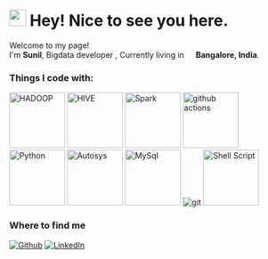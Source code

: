  <h1><img src="https://emojis.slackmojis.com/emojis/images/1531849430/4246/blob-sunglasses.gif?1531849430" width="30"/> Hey! Nice to see you here.</h1>
 
 <p>Welcome to my page! </br> I'm <b>Sunil</b>, Bigdata developer , Currently living in <img src="https://encrypted-tbn0.gstatic.com/images?q=tbn:ANd9GcQfid-D0uS_PphDVkXSTVmUCXCZpHTyjqNM5tuWOqMAJw&s" width="13"/> <b>Bangalore, India</b>. </p>
 
 <h3>Things I code with:</h3>
 
 <p>
   <img alt="HADOOP" src="https://encrypted-tbn0.gstatic.com/images?q=tbn:ANd9GcRienzg4uzy1ifGjoYCXs3KRhKLYy8KDiq6MLqB2OOtnQ&s"  width="100"/>
   <img alt="HIVE" src="https://encrypted-tbn0.gstatic.com/images?q=tbn:ANd9GcSMDJ9u6nvSQMLGvDY57r8gk5wd8KFF4wGEsXGTmFJmFg&s"   width="100"/> 
   <img alt="Spark" src="https://encrypted-tbn0.gstatic.com/images?q=tbn:ANd9GcSS2JMOPkpYKfdPWf6uG2R45DpiUFRXQmYmLAL-_rGI4g&s"   width="100"/>
   <img alt="github actions" src="https://img.shields.io/badge/-Github_Actions-2088FF?style=flat-square&logo=github-actions&logoColor=white"   width="100" />
   <img alt="Python" src="https://encrypted-tbn0.gstatic.com/images?q=tbn:ANd9GcRt2jJ5btUstR0D14flsGBbmfNVAr1AIV3S7bEgfrm6LA&s"   width="100"/>
   <img alt="Autosys" src="https://encrypted-tbn0.gstatic.com/images?q=tbn:ANd9GcQcHbeEpycd-SILYqCOENH8_kw2APcwuUs4sqIMtJDHOw&s"  width="100" />
   <img alt="MySql" src="https://encrypted-tbn0.gstatic.com/images?q=tbn:ANd9GcTH3o5yA_4ueyxhTCZElibXgY1zt30KvZSbStIxakhhAg&s"  width="100" />
   <img alt="git" src="https://img.shields.io/badge/-Git-F05032?style=flat-square&logo=git&logoColor=white" />
    <img alt="Shell Script" src="https://encrypted-tbn0.gstatic.com/images?q=tbn:ANd9GcTfMLioy4PusL_6-FuTT93awEXX0JxWbqMyCdqJfx4YSw&s"  width="100"/>
 </p>
 
 <h3>Where to find me</h3>
 <p><a href="https://github.com/Sunil-Vallepa" target="_blank"><img alt="Github" src="https://img.shields.io/badge/GitHub-%2312100E.svg?&style=for-the-badge&logo=Github&logoColor=white" /></a> <a href="https://www.linkedin.com/in/sunil-v-6b292b285" target="_blank"><img alt="LinkedIn" src="https://img.shields.io/badge/linkedin-%230077B5.svg?&style=for-the-badge&logo=linkedin&logoColor=white" /></a> 
 </p>

